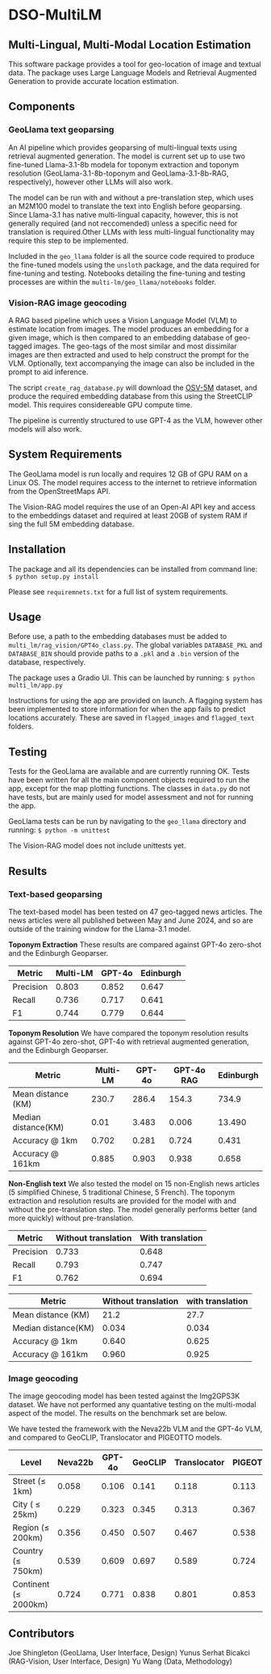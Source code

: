 # DSO-MultiLM
## Multi-Lingual, Multi-Modal Location Estimation

This software package provides a tool for geo-location of image and textual data. The package uses Large Language Models and Retrieval Augmented Generation to provide accurate location estimation. 

## Components

### GeoLlama text geoparsing
 An AI pipeline which provides geoparsing of multi-lingual texts using retrieval augmented generation. The model is current set up to use two fine-tuned Llama-3.1-8b modela for toponym extraction and toponym resolution (GeoLlama-3.1-8b-toponym and GeoLlama-3.1-8b-RAG, respectively), however other LLMs will also work. 

 The model can be run with and without a pre-translation step, which uses an M2M100 model to translate the text  into English before geoparsing. Since Llama-3.1 has native multi-lingual capacity, however, this is not generally required (and not reccomended) unless a specific need for translation is required.Other LLMs with less multi-lingual functionality may require this step to be implemented. 

 Included in the `geo_llama` folder is all the source code required to produce the fine-tuned models using the `unsloth` package, and the data required for fine-tuning and testing. Notebooks detailing the fine-tuning and testing processes are within the `multi-lm/geo_llama/notebooks` folder.


 ### Vision-RAG image geocoding
 A RAG based pipeline which uses a Vision Language Model (VLM) to estimate location from images. The model produces an embedding for a given image, which is then compared to an embedding database of geo-tagged images. The geo-tags of the most similar and most dissimilar images are then extracted and used to help construct the prompt for the VLM. Optionally, text accompanying the image can also be included in the prompt to aid inference. 

 The script `create_rag_database.py` will download the [OSV-5M](https://osv5m.github.io/) dataset, and produce the required embedding database from this using the StreetCLIP model. This requires considereable GPU compute time. 

 The pipeline is currently structured to use GPT-4 as the VLM, however other models will also work. 

## System Requirements
The GeoLlama model is run locally and requires 12 GB of GPU RAM on a Linux OS. The model requires access to the internet to retrieve information from the OpenStreetMaps API.

The Vision-RAG model requires the use of an Open-AI API key and access to the embeddings dataset and required at least 20GB of system RAM if sing the full 5M embedding database. 

## Installation
The package and all its dependencies can be installed from command line:
```$ python setup.py install```

Please see `requiremnets.txt` for a full list of system requirements.

## Usage
Before use, a path to the embedding databases must be added to `multi_lm/rag_vision/GPT4o_class.py`. The global variables `DATABASE_PKL` and `DATABASE_BIN` should provide paths to a `.pkl` and a `.bin` version of the database, respectively. 

The package uses a Gradio UI. This can be launched by running:
```$ python multi_lm/app.py```

Instructions for using the app are provided on launch. A flagging system has been implemented to store information for when the app fails to predict locations accurately. These are saved in `flagged_images` and `flagged_text` folders. 

## Testing
Tests for the GeoLlama are available and are currently running OK. Tests have been written for all the main component objects required to run the app, except for the map plotting functions. The classes in `data.py` do not have tests, but are mainly used for model assessment and not for running the app.

GeoLlama tests can be run by navigating to the `geo_llama` directory and running:
```$ python -m unittest```

The Vision-RAG model does not include unittests yet.

## Results

### Text-based geoparsing
 The text-based model has been tested on 47 geo-tagged news articles. The news articles were all published between May and June 2024, and so are outside of the training window for the Llama-3.1 model.

 **Toponym Extraction**
These results are compared against GPT-4o zero-shot and the Edinburgh Geoparser. 

| Metric    | Multi-LM | GPT-4o | Edinburgh |
| ----------|----------|--------|-----------|
| Precision | 0.803    | 0.852  | 0.647     |
| Recall    | 0.736    | 0.717  | 0.641     |
| F1        | 0.744    | 0.779  | 0.644     |

**Toponym Resolution**
We have compared the toponym resolution results against GPT-4o zero-shot, GPT-4o with retrieval augmented generation, and the Edinburgh Geoparser.

| Metric             | Multi-LM | GPT-4o | GPT-4o RAG | Edinburgh |
| ------------------ |----------|--------|------------|-----------|
| Mean distance (KM) | 230.7    | 286.4  | 154.3      | 734.9     |
| Median distance(KM)| 0.01     | 3.483  | 0.006      | 13.490    |
| Accuracy @ 1km     | 0.702    | 0.281  | 0.724      | 0.431     |
| Accuracy @ 161km   | 0.885    | 0.903  | 0.938      | 0.658     |

**Non-English text**
We also tested the model on 15 non-English news articles (5 simplified Chinese, 5 traditional Chinese, 5 French). The toponym extraction and resolution results are provided for the model with and without the pre-translation step. The model generally performs better (and more quickly) without pre-translation. 
 

| Metric    | Without translation | With translation | 
| ----------|---------------------|------------------|
| Precision | 0.733               | 0.648            |
| Recall    | 0.793               | 0.747            |
| F1        | 0.762               | 0.694            |


| Metric             | Without translation | with translation |
| ------------------ |---------------------|------------------|
| Mean distance (KM) | 21.2                | 27.7             |
| Median distance(KM)| 0.034               | 0.034            |
| Accuracy @ 1km     | 0.640               | 0.625            |
| Accuracy @ 161km   | 0.960               | 0.925            |

### Image geocoding
The image geocoding model has been tested against the Img2GPS3K dataset. We have not performed any quantative testing on the multi-modal aspect of the model. The results on the benchmark set are below.

We have tested the framework with the Neva22b VLM and the GPT-4o VLM, and compared to GeoCLIP, Translocator and PIGEOTTO models. 

| Level                    | Neva22b | GPT-4o | GeoCLIP | Translocator |PIGEOTTO|
|--------------------------|---------|--------|---------|--------------|--------|
| Street ($\leq$ 1km)      | 0.058   | 0.106  | 0.141   | 0.118        | 0.113  |
| City ( $\leq$ 25km)      | 0.229   | 0.323  | 0.345   | 0.313        | 0.367  |
| Region ($\leq$ 200km)    | 0.356   | 0.450  | 0.507   | 0.467        | 0.538  |
| Country ($\leq$ 750km)   | 0.539   | 0.609  | 0.697   | 0.589        | 0.724  |
| Continent ($\leq$ 2000km)| 0.724   | 0.771  | 0.838   | 0.801        | 0.853  |

## Contributors
Joe Shingleton (GeoLlama, User Interface, Design)
Yunus Serhat Bicakci (RAG-Vision, User Interface, Design)
Yu Wang (Data, Methodology)